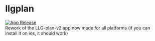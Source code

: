 # llgplan
[![App Release](https://github.com/Reebix/LLG-Plan/actions/workflows/main.yml/badge.svg)](https://github.com/Reebix/LLG-Plan/actions/workflows/main.yml) \
Rework of the LLG-plan-v2 app now made for all platforms
(if you can install it on ios, it should work) 